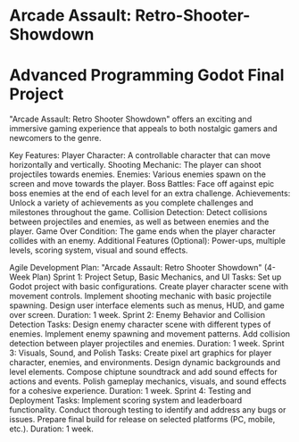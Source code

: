 # Arcade Assault: Retro-Shooter-Showdown
# Advanced Programming Godot Final Project

"Arcade Assault: Retro Shooter Showdown" offers an exciting and immersive gaming experience that appeals to both nostalgic gamers and newcomers to the genre.

Key Features:
Player Character: A controllable character that can move horizontally and vertically.
Shooting Mechanic: The player can shoot projectiles towards enemies.
Enemies: Various enemies spawn on the screen and move towards the player.
Boss Battles: Face off against epic boss enemies at the end of each level for an extra challenge.
Achievements: Unlock a variety of achievements as you complete challenges and milestones throughout the game.
Collision Detection: Detect collisions between projectiles and enemies, as well as between enemies and the player.
Game Over Condition: The game ends when the player character collides with an enemy.
Additional Features (Optional): Power-ups, multiple levels, scoring system, visual and sound effects.

Agile Development Plan: "Arcade Assault: Retro Shooter Showdown" (4-Week Plan)
Sprint 1: Project Setup, Basic Mechanics, and UI
Tasks:
Set up Godot project with basic configurations.
Create player character scene with movement controls.
Implement shooting mechanic with basic projectile spawning.
Design user interface elements such as menus, HUD, and game over screen.
Duration: 1 week.
Sprint 2: Enemy Behavior and Collision Detection
Tasks:
Design enemy character scene with different types of enemies.
Implement enemy spawning and movement patterns.
Add collision detection between player projectiles and enemies.
Duration: 1 week.
Sprint 3: Visuals, Sound, and Polish
Tasks:
Create pixel art graphics for player character, enemies, and environments.
Design dynamic backgrounds and level elements.
Compose chiptune soundtrack and add sound effects for actions and events.
Polish gameplay mechanics, visuals, and sound effects for a cohesive experience.
Duration: 1 week.
Sprint 4: Testing and Deployment
Tasks:
Implement scoring system and leaderboard functionality.
Conduct thorough testing to identify and address any bugs or issues.
Prepare final build for release on selected platforms (PC, mobile, etc.).
Duration: 1 week.

